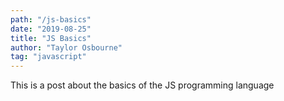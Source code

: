 ```yaml
---
path: "/js-basics"
date: "2019-08-25"
title: "JS Basics"
author: "Taylor Osbourne"
tag: "javascript"
---
```


This is a post about the basics of the JS programming language
